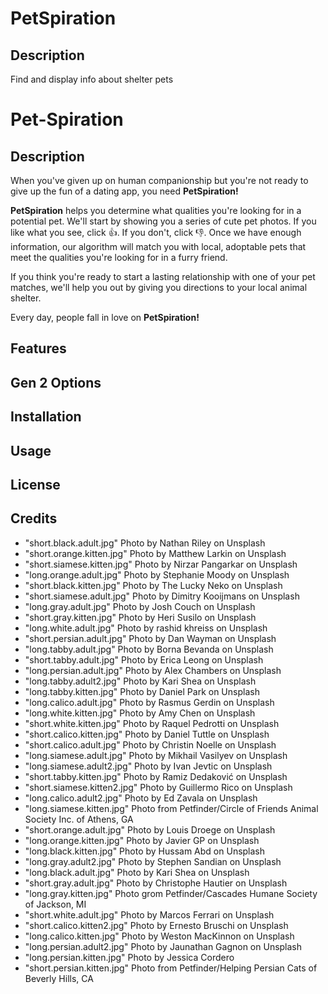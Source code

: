 # PetSpiration

## Description

Find and display info about shelter pets

# Pet-Spiration

## Description

When you've given up on human companionship but you're not ready to give up the fun of a dating app, you need **PetSpiration!**

**PetSpiration** helps you determine what qualities you're looking for in a potential pet. We'll start by showing you a series of cute pet photos. If you like what you see, click 👍. If you don't, click 👎. Once we have enough information, our algorithm will match you with local, adoptable pets that meet the qualities you're looking for in a furry friend.

If you think you're ready to start a lasting relationship with one of your pet matches, we'll help you out by giving you directions to your local animal shelter.

Every day, people fall in love on **PetSpiration!**

## Features

## Gen 2 Options

## Installation

## Usage

## License

## Credits

- "short.black.adult.jpg" Photo by Nathan Riley on Unsplash
- "short.orange.kitten.jpg" Photo by Matthew Larkin on Unsplash
- "short.siamese.kitten.jpg" Photo by Nirzar Pangarkar on Unsplash
- "long.orange.adult.jpg" Photo by Stephanie Moody on Unsplash
- "short.black.kitten.jpg" Photo by The Lucky Neko on Unsplash
- "short.siamese.adult.jpg" Photo by Dimitry Kooijmans on Unsplash
- "long.gray.adult.jpg" Photo by Josh Couch on Unsplash
- "short.gray.kitten.jpg" Photo by Heri Susilo on Unsplash
- "long.white.adult.jpg" Photo by rashid khreiss on Unsplash
- "short.persian.adult.jpg" Photo by Dan Wayman on Unsplash
- "long.tabby.adult.jpg" Photo by Borna Bevanda on Unsplash
- "short.tabby.adult.jpg" Photo by Erica Leong on Unsplash
- "long.persian.adult.jpg" Photo by Alex Chambers on Unsplash
- "long.tabby.adult2.jpg" Photo by Kari Shea on Unsplash
- "long.tabby.kitten.jpg" Photo by Daniel Park on Unsplash
- "long.calico.adult.jpg" Photo by Rasmus Gerdin on Unsplash
- "long.white.kitten.jpg" Photo by Amy Chen on Unsplash
- "short.white.kitten.jpg" Photo by Raquel Pedrotti on Unsplash
- "short.calico.kitten.jpg" Photo by Daniel Tuttle on Unsplash
- "short.calico.adult.jpg" Photo by Christin Noelle on Unsplash
- "long.siamese.adult.jpg" Photo by Mikhail Vasilyev on Unsplash
- "long.siamese.adult2.jpg" Photo by Ivan Jevtic on Unsplash
- "short.tabby.kitten.jpg" Photo by Ramiz Dedaković on Unsplash
- "short.siamese.kitten2.jpg" Photo by Guillermo Rico on Unsplash
- "long.calico.adult2.jpg" Photo by Ed Zavala on Unsplash
- "long.siamese.kitten.jpg" Photo from Petfinder/Circle of Friends Animal Society Inc. of Athens, GA
- "short.orange.adult.jpg" Photo by Louis Droege on Unsplash
- "long.orange.kitten.jpg" Photo by Javier GP on Unsplash
- "long.black.kitten.jpg" Photo by Hussam Abd on Unsplash
- "long.gray.adult2.jpg" Photo by Stephen Sandian on Unsplash
- "long.black.adult.jpg" Photo by Kari Shea on Unsplash
- "short.gray.adult.jpg" Photo by Christophe Hautier on Unsplash
- "long.gray.kitten.jpg" Photo grom Petfinder/Cascades Humane Society of Jackson, MI
- "short.white.adult.jpg" Photo by Marcos Ferrari on Unsplash
- "short.calico.kitten2.jpg" Photo by Ernesto Bruschi on Unsplash
- "long.calico.kitten.jpg" Photo by Weston MacKinnon on Unsplash
- "long.persian.adult2.jpg" Photo by Jaunathan Gagnon on Unsplash
- "long.persian.kitten.jpg" Photo by Jessica Cordero
- "short.persian.kitten.jpg" Photo from Petfinder/Helping Persian Cats of Beverly Hills, CA
